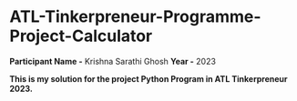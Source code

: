 # ATL-Tinkerpreneur-Programme-Project-Calculator

**Participant Name -** Krishna Sarathi Ghosh
**Year -** 2023

**This is my solution for the project Python Program in ATL Tinkerpreneur 2023.**
